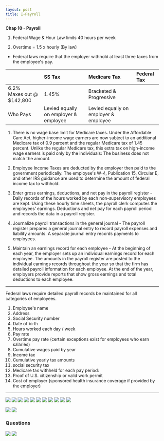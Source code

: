```yaml
---
layout: post
title: I-Payroll
--- 
```



**Chap 10 - Payroll**

1. Federal Wage & Hour Law limits 40 hours per week

2. Overtime = 1.5 x hourly (By law)

- Federal laws require that the employer withhold at least three taxes from the employee's pay.

||SS Tax|Medicare Tax|Federal Tax|
|:-|:-|:-|:-|
|6.2%<br>Maxes out @ $142,800|1.45%|Bracketed & Progressive|
|Who Pays|Levied equally on employer & employee|Levied equally on employer & employee||See: W-4, Publication 15, Circular E|

1. There is no wage base limit for Medicare taxes. Under the Affordable Care Act, higher-income wage earners are now subject to an additional Medicare tax of 0.9 percent and the regular Medicare tax of 1.45 percent. Unlike the regular Medicare tax, this extra tax on high-income wage earners is paid only by the individuals: The business does not match the amount.

2. Employee Income Taxes are deducted by the employer then paid to the government periodically. The employee's W-4, Publication 15, Circular E, and other IRS guidance are used to determine the amount of federal income tax to withhold.

3. Enter gross earnings, deductions, and net pay in the payroll register - Daily records of the hours worked by each non-supervisory employees are kept. Using these hourly time sheets, the payroll clerk computes the employees' earnings. Deductions and net pay for each payroll period and records the data in a payroll register.

4. Journalize payroll transactions in the general journal - The payroll register prepares a general journal entry to record payroll expenses and liability amounts. A separate journal entry records payments to employees.

5. Maintain an earnings record for each employee - At the beginning of each year, the employer sets up an individual earnings record for each employee. The amounts in the payroll register are posted to the individual earnings records throughout the year so that the firm has detailed payroll information for each employee. At the end of the year, employers provide reports that show gross earnings and total deductions to each employee.

---

Federal laws require detailed payroll records be maintained for all categories of employees. 

1. Employee's name 
2. Address 
3. Social Security number
4. Date of birth 
5. Hours worked each day / week 
6. Pay rate
7. Overtime pay rate (certain exceptions exist for employees who earn salaries)
8. Cumulative wages paid by year
9. Income tax
10. Cumulative yearly tax amounts
11. social security tax  
12. Medicare tax withheld for each pay period:
13. Proof of U.S. citizenship or valid work permit
14. Cost of employer (sponsored health insurance coverage if provided by the employer)

---

![](/assets/mc-graw-accounting-course/chap10.payroll/1.id.contracor.png)
![](/assets/mc-graw-accounting-course/chap10.payroll/2.ss.emplooyee.employer.taxs.png)
![](/assets/mc-graw-accounting-course/chap10.payroll/2.wage.base.limit.png)
![](/assets/mc-graw-accounting-course/chap10.payroll/4.medicare.tax.png)
![](/assets/mc-graw-accounting-course/chap10.payroll/5.tax.table.png)
![](/assets/mc-graw-accounting-course/chap10.payroll/6.suta.png)
![](/assets/mc-graw-accounting-course/chap10.payroll/7.employee.records.reqd.png)
![](/assets/mc-graw-accounting-course/chap10.payroll/8.earnings.png)
![](/assets/mc-graw-accounting-course/chap10.payroll/9.gros.pay.png)
![](/assets/mc-graw-accounting-course/chap10.payroll/11.fed.taxes.info.png)
![](/assets/mc-graw-accounting-course/chap10.payroll/12.withholdings.png)

![](/assets/mc-graw-accounting-course/chap10.payroll/medicare.tax.table.png)
![](/assets/mc-graw-accounting-course/chap10.payroll/ss.tax.table.example.png)

### Questions

![](/assets/mc-graw-accounting-course/chap10.payroll/c%20hap10.section1a.q.png)
![](/assets/mc-graw-accounting-course/chap10.payroll/chap10.sectiojn1b.q.png)